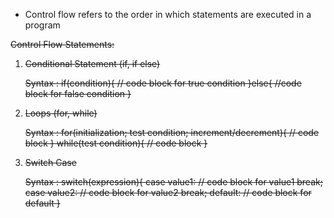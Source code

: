 - Control flow refers to the order in which statements are executed in a program

<s>Control Flow Statements:
 1. Conditional Statement (if, if else)
 
    Syntax : if(condition){
               // code block for true condition
             }else{
                //code block for false condition
              }
  2. Loops (for, while)

     Syntax : for(initialization; test condition; increment/decrement){
                 // code block
               }
               while(test condition){
                 // code block
               }
  3. Switch Case

     Syntax : switch(expression){
                case value1:
                  // code block for value1
                  break;
                case value2:
                  // code block for value2
                  break;
                default:
                  // code block for default
              } 
              